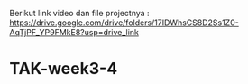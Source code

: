 Berikut link video dan file projectnya : https://drive.google.com/drive/folders/17IDWhsCS8D2Ss1Z0-AqTjPF_YP9FMkE8?usp=drive_link
# TAK-week3-4

